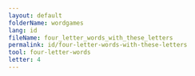 ```yaml
---
layout: default
folderName: wordgames
lang: id
fileName: four_letter_words_with_these_letters
permalink: id/four-letter-words-with-these-letters
tool: four-letter-words
letter: 4
---
```

